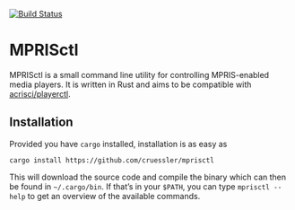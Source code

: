 [![Build Status](https://travis-ci.org/cruessler/mprisctl.svg?branch=master)](https://travis-ci.org/cruessler/mprisctl)

# MPRISctl

MPRISctl is a small command line utility for controlling MPRIS-enabled media
players. It is written in Rust and aims to be compatible with
[acrisci/playerctl](https://github.com/acrisci/playerctl/).

## Installation

Provided you have `cargo` installed, installation is as easy as

```
cargo install https://github.com/cruessler/mprisctl
```

This will download the source code and compile the binary which can then be
found in `~/.cargo/bin`. If that’s in your `$PATH`, you can type `mprisctl
--help` to get an overview of the available commands.
